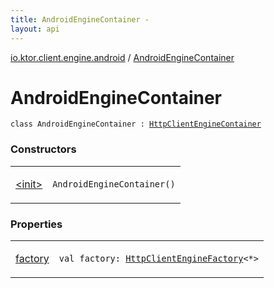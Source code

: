 ```yaml
---
title: AndroidEngineContainer - 
layout: api
---
```


<div class='api-docs-breadcrumbs'><a href="../index.html">io.ktor.client.engine.android</a> / <a href="./index.html">AndroidEngineContainer</a></div>

# AndroidEngineContainer

<div class="signature"><code><span class="keyword">class </span><span class="identifier">AndroidEngineContainer</span>&nbsp;<span class="symbol">:</span>&nbsp;<a href="../../io.ktor.client/-http-client-engine-container/index.html"><span class="identifier">HttpClientEngineContainer</span></a></code></div>

### Constructors

<table class="api-docs-table">
<tbody>
<tr>
<td markdown="1">

<a href="-init-.html">&lt;init&gt;</a>


</td>
<td markdown="1">
<div class="signature"><code><span class="identifier">AndroidEngineContainer</span><span class="symbol">(</span><span class="symbol">)</span></code></div>

</td>
</tr>
</tbody>
</table>

### Properties

<table class="api-docs-table">
<tbody>
<tr>
<td markdown="1">

<a href="factory.html">factory</a>


</td>
<td markdown="1">
<div class="signature"><code><span class="keyword">val </span><span class="identifier">factory</span><span class="symbol">: </span><a href="../../io.ktor.client.engine/-http-client-engine-factory/index.html"><span class="identifier">HttpClientEngineFactory</span></a><span class="symbol">&lt;</span><span class="identifier">*</span><span class="symbol">&gt;</span></code></div>

</td>
</tr>
</tbody>
</table>
